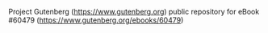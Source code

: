 Project Gutenberg (https://www.gutenberg.org) public repository for eBook #60479 (https://www.gutenberg.org/ebooks/60479)
